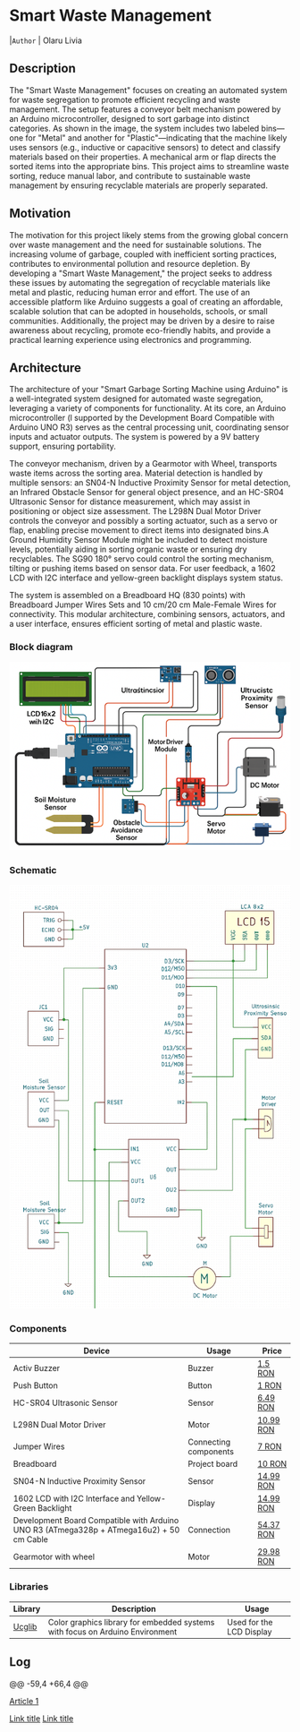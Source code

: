 #  Smart Waste Management

|`Author` | Olaru Livia

## Description

The "Smart Waste Management" focuses on creating an automated system for waste segregation to promote efficient recycling and waste management. The setup features a conveyor belt mechanism powered by an Arduino microcontroller, designed to sort garbage into distinct categories. As shown in the image, the system includes two labeled bins—one for "Metal" and another for "Plastic"—indicating that the machine likely uses sensors (e.g., inductive or capacitive sensors) to detect and classify materials based on their properties. A mechanical arm or flap directs the sorted items into the appropriate bins. This project aims to streamline waste sorting, reduce manual labor, and contribute to sustainable waste management by ensuring recyclable materials are properly separated. 

## Motivation

The motivation for this project likely stems from the growing global concern over waste management and the need for sustainable solutions. The increasing volume of garbage, coupled with inefficient sorting practices, contributes to environmental pollution and resource depletion. By developing a "Smart Waste Management," the project seeks to address these issues by automating the segregation of recyclable materials like metal and plastic, reducing human error and effort. The use of an accessible platform like Arduino suggests a goal of creating an affordable, scalable solution that can be adopted in households, schools, or small communities. Additionally, the project may be driven by a desire to raise awareness about recycling, promote eco-friendly habits, and provide a practical learning experience using electronics and programming.

## Architecture
The architecture of your "Smart Garbage Sorting Machine using Arduino" is a well-integrated system designed for automated waste segregation, leveraging a variety of components for functionality. At its core, an Arduino microcontroller (l supported by the Development Board Compatible with Arduino UNO R3) serves as the central processing unit, coordinating sensor inputs and actuator outputs. The system is powered by a 9V battery support, ensuring portability.

The conveyor mechanism, driven by a Gearmotor with Wheel, transports waste items across the sorting area. Material detection is handled by multiple sensors: an SN04-N Inductive Proximity Sensor for metal detection, an Infrared Obstacle Sensor for general object presence, and an HC-SR04 Ultrasonic Sensor for distance measurement, which may assist in positioning or object size assessment. The L298N Dual Motor Driver controls the conveyor and possibly a sorting actuator, such as a servo or flap, enabling precise movement to direct items into designated bins.A Ground Humidity Sensor Module might be included to detect moisture levels, potentially aiding in sorting organic waste or ensuring dry recyclables. The SG90 180° servo could control the sorting mechanism, tilting or pushing items based on sensor data. For user feedback, a 1602 LCD with I2C interface and yellow-green backlight displays system status. 

The system is assembled on a Breadboard HQ (830 points) with Breadboard Jumper Wires Sets and 10 cm/20 cm Male-Female Wires for connectivity. This modular architecture, combining sensors, actuators, and a user interface, ensures efficient sorting of metal and plastic waste.

### Block diagram

<!-- Make sure the path to the picture is correct -->

![Block Diagram](Schema.png)

### Schematic

![Schematic](Schema_electrica.png)

### Components

| Device | Usage | Price |
|--------|--------|-------|
| Activ Buzzer | Buzzer | [1.5 RON](https://www.optimusdigital.ro/ro/audio-buzzere/635-buzzer-activ-de-3-v.html?search_query=buzzer&results=61) |
| Push Button | Button | [1 RON](https://www.optimusdigital.ro/ro/butoane-i-comutatoare/1119-buton-6x6x6.html?search_query=buton&results=222) |
| HC-SR04 Ultrasonic Sensor | Sensor | [6.49 RON](https://www.optimusdigital.ro/ro/senzori-senzori-ultrasonici/9-senzor-ultrasonic-hc-sr04-.html?srsltid=AfmBOootBPrUATlwLf4HeFH1YIeahjJyGr4TGfCvfdEBiaD-u3K2tDvX) |
| L298N Dual Motor Driver | Motor | [10.99 RON](https://www.optimusdigital.ro/en/brushed-motor-drivers/145-l298n-dual-motor-driver.html?srsltid=AfmBOoqwFgqYLe84tv8JPwx6YgXOAKAlEkKPCjQdB1hPojCcXELARgGb) |
| Jumper Wires | Connecting components | [7 RON](https://www.optimusdigital.ro/ro/fire-fire-mufate/884-set-fire-tata-tata-40p-10-cm.html?search_query=set+fire&results=110) |
| Breadboard | Project board | [10 RON](https://www.optimusdigital.ro/ro/prototipare-breadboard-uri/8-breadboard-830-points.html?search_query=breadboard&results=145) |
| SN04-N Inductive Proximity Sensor | Sensor | [14.99 RON](https://www.optimusdigital.ro/en/distance-sensors/8184-sn04-n-inductive-proximity-sensor.html?srsltid=AfmBOooejlVhL7s9Vi1X7dW2hJJdSA7u-HKxUFmRYQy3J-wKV2hKZWPz) |
|  1602 LCD with I2C Interface and Yellow-Green Backlight| Display | [14.99 RON](https://www.optimusdigital.ro/en/lcds/62-1602-lcd-with-i2c-interface-and-yellow-green-backlight.html?srsltid=AfmBOopKAZIufweGjhokxFL0AXa6k3RrFd3zKV7rbfG8a5CgpLMtb1j5) |
| Development Board Compatible with Arduino UNO R3 (ATmega328p + ATmega16u2) + 50 cm Cable | Connection | [54.37 RON](https://www.optimusdigital.ro/en/avr-boards/4561-development-board-compatible-with-arduino-uno-r3-atmega328p-atmega16u2-50-cm-cable.html?srsltid=AfmBOooboVulUufX3IPWz_unFjWUzWObENSPxptNosI_wOPummSdngfG) |
|Gearmotor with wheel| Motor | [29.98 RON](https://www.optimusdigital.ro/en/37-mm-gearmotors/2919-jgb37-520-gearmotor-with-encoder-and-wheel-12-v-320-rpm.html?srsltid=AfmBOooj4CuLYjyp7-xFiK3diAr4TLdtTHiSDnHkCn5fYxAp4eZxrWrf) |

### Libraries

<!-- This is just an example, fill in the table with your actual components -->

| Library | Description | Usage |
|---------|-------------|-------|
| [Ucglib](https://github.com/olikraus/ucglib) | Color graphics library for embedded systems with focus on Arduino Environment | Used for the LCD Display  |


## Log

@@ -59,4 +66,4 @@

[Article 1](https://www.explainthatstuff.com/induction-motors.html)

[Link title](https://projecthub.arduino.cc/)
[Link title](https://projecthub.arduino.cc/)
